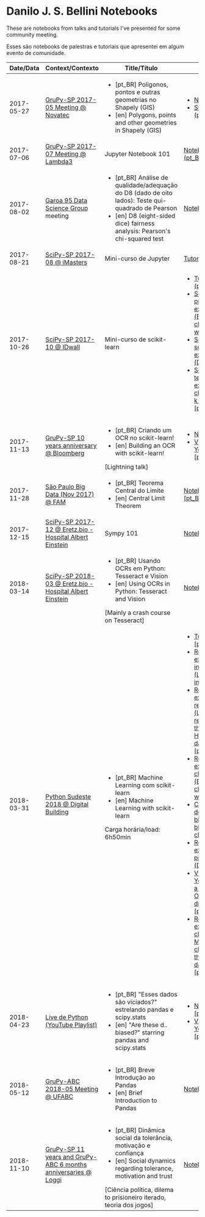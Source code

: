 # Danilo J. S. Bellini Notebooks

These are notebooks from talks and tutorials I've presented for some
community meeting.

Esses são notebooks de palestras e tutoriais que apresentei em algum
evento de comunidade.

<table>
  <thead>
    <th>Date/Data</th>
    <th>Context/Contexto</th>
    <th>Title/Título</th>
    <th>Links</th>
  </thead>
  <tbody>
    <tr>
      <td>2017-05-27</td>
      <td><a href="https://github.com/grupy-sp/encontros/blob/master/2017/2017-05-novatec.md">GruPy-SP 2017-05 Meeting @ Novatec</a></td>
      <td>
        <ul>
          <li>[pt_BR] Polígonos, pontos e outras geometrias no Shapely (GIS)</li>
          <li>[en] Polygons, points and other geometries in Shapely (GIS)</li>
        </ul>
      </td>
      <td>
        <ul>
          <li><a href="2017-05-27_Shapely.ipynb">Notebook</a></li>
          <li><a href="https://www.slideshare.net/djsbellini/20170527-grupysp-polgonos-pontos-e-outras-geometrias-no-shapely-gis">Slides (pt_BR)</a></li>
        </ul>
      </td>
    </tr>
    <tr>
      <td>2017-07-06</td>
      <td><a href="https://github.com/grupy-sp/encontros/blob/master/2017/2017-07-lambda3.md">GruPy-SP 2017-07 Meeting @ Lambda3</a></td>
      <td>Jupyter Notebook 101</td>
      <td><a href="2017-07-06_Jupyter_101_GruPy.ipynb">Notebook (pt_BR)</a></td>
    </tr>
    <tr>
      <td>2017-08-02</td>
      <td><a href="http://groups.google.com/group/garoa95">Garoa 95 Data Science Group</a> meeting</td>
      <td>
        <ul>
          <li>[pt_BR] Análise de qualidade/adequação do D8 (dado de oito lados): Teste qui-quadrado de Pearson</li>
          <li>[en] D8 (eight-sided dice) fairness analysis: Pearson's chi-squared test</li>
        </ul>
      </td>
      <td><a href="2017-08-02_D8_Analysis.ipynb">Notebook</a></td>
    </tr>
    <tr>
      <td>2017-08-21</td>
      <td><a href="https://www.meetup.com/pt-BR/Grupy-SP/events/242551265/">SciPy-SP 2017-08 @ iMasters</a></td>
      <td>Mini-curso de Jupyter</td>
      <td><a href="2017-08-21_Jupyter/Mini-Curso_Jupyter.ipynb">Tutorial (pt_BR)</a></td>
    </tr>
    <tr>
      <td>2017-10-26</td>
      <td><a href="https://www.meetup.com/pt-BR/Grupy-SP/events/244123986/">SciPy-SP 2017-10 @ IDwall</a></td>
      <td>Mini-curso de scikit-learn</td>
      <td>
        <ul>
          <li><a href="2017-10-26_scikit-learn/mini-curso_scikit-learn.ipynb">Tutorial (pt_BR)</a></li>
          <li><a href="2017-10-26_scikit-learn/resposta-exercicio-1.ipynb">Solução do primeiro exercício (Blob classification w/ SVM)</a></li>
          <li><a href="2017-11-13_OCR_GruPy-SP_10_anos.ipynb">Solução do segundo exercício (Digits OCR)</a></li>
          <li><a href="2018-03-31_scikit-learn/resposta-exercicio-clustering.ipynb">Solução do terceiro exercício (Iris clustering w/ k-Means) [pt_br]</a></li>
        </ul>
      </td>
    </tr>
    <tr>
      <td>2017-11-13</td>
      <td><a href="https://www.meetup.com/pt-BR/Grupy-SP/events/244141428/">GruPy-SP 10 years anniversary @ Bloomberg</a></td>
      <td>
        <ul>
          <li>[pt_BR] Criando um OCR no scikit-learn!</li>
          <li>[en] Building an OCR with scikit-learn!</li>
        </ul>
        [Lightning talk]
      </td>
      <td>
        <ul>
          <li><a href="2017-11-13_OCR_GruPy-SP_10_anos.ipynb">Notebook</a></li>
          <li><a href="https://youtu.be/kDmsYpRuNPA?t=45m50s">Video @ YouTube [pt_br]</a></li>
        </ul>
      </td>
    </tr>
    <tr>
      <td>2017-11-28</td>
      <td><a href="https://www.meetup.com/pt-BR/Sao-Paulo-Big-Data-Meetup/events/244999924/">São Paulo Big Data (Nov 2017) @ FAM</a></td>
      <td>
        <ul>
          <li>[pt_BR] Teorema Central do Limite</li>
          <li>[en] Central Limit Theorem</li>
        </ul>
      </td>
      <td><a href="2017-11-28_Teorema_Limite_Central/2017-11-28_Teorema_Limite_Central.ipynb">Notebook [pt_BR]</a></td>
    </tr>
    <tr>
      <td>2017-12-15</td>
      <td><a href="https://www.meetup.com/pt-BR/Grupy-SP/events/245710623/">SciPy-SP 2017-12 @ Eretz.bio - Hospital Albert Einstein</a></td>
      <td>Sympy 101</td>
      <td><a href="2017-12-15_Sympy_101/2017-12-15_Sympy_101.ipynb">Notebook</a></td>
    </tr>
    <tr>
      <td>2018-03-14</td>
      <td><a href="https://www.meetup.com/pt-BR/Grupy-SP/events/248111900/">SciPy-SP 2018-03 @ Eretz.bio - Hospital Albert Einstein</a></td>
      <td>
        <ul>
          <li>[pt_BR] Usando OCRs em Python: Tesseract e Vision</li>
          <li>[en] Using OCRs in Python: Tesseract and Vision</li>
        </ul>
        [Mainly a crash course on Tesseract]
      </td>
      <td><a href="2018-03-14_OCRs/2018-03-14_OCRs.ipynb">Notebook [en]</a></td>
    </tr>
    <tr>
      <td>2018-03-31</td>
      <td><a href="http://pythonsudeste.org">Python Sudeste 2018 @ Digital Building</a></td>
      <td>
        <ul>
          <li>[pt_BR] Machine Learning com scikit-learn</li>
          <li>[en] Machine Learning with scikit-learn</li>
        </ul>
        Carga horária/load: 6h50min
      </td>
      <td>
        <ul>
          <li><a href="2018-03-31_scikit-learn/sklearn_tutorial.ipynb">Tutorial [pt_br]</a></li>
          <li><a href="2018-03-31_scikit-learn/resposta-exercicio-interpolacao.ipynb">Resposta ao exercício de interpolação (Linear interpolation)</a></li>
          <li><a href="2018-03-31_scikit-learn/resposta-exercicio-regressao.ipynb">Resposta ao exercício de regressão (Linear regression of the Boston House Prices dataset) [pt_br]</a></li>
          <li><a href="2018-03-31_scikit-learn/resposta-exercicio-classificacao.ipynb">Resposta ao exercício de classificação (Blob classification w/ SVM)</a></li>
          <li><a href="2017-10-26_scikit-learn/resposta-exercicio-1.ipynb">Classificação de outros blobs (other blobs classification)</a></li>
          <li><a href="2017-11-13_OCR_GruPy-SP_10_anos.ipynb">Resposta ao exercício de pipeline (Digits OCR)</a></li>
          <li><a href="https://youtu.be/kDmsYpRuNPA?t=45m50s">Vídeo no YouTube com a solução do OCR de dígitos [pt_br]</a></li>
          <li><a href="2018-03-31_scikit-learn/resposta-exercicio-clustering.ipynb">Resposta ao exercício de clustering (k-Means clustering of the Iris dataset) [pt_br]</a></li>
        </ul>
      </td>
    </tr>
    <tr>
      <td>2018-04-23</td>
      <td><a href="https://www.youtube.com/watch?v=UsNH6rBibwg&list=PLOQgLBuj2-3K1hb7XgkGPb4S9YNIeHsPk">Live de Python (YouTube Playlist)</a></td>
      <td>
        <ul>
          <li>[pt_BR] "Esses dados são viciados?" estrelando pandas e scipy.stats</li>
          <li>[en] "Are these d.. biased?" starring pandas and scipy.stats</li>
        </ul>
      </td>
      <td>
        <ul>
          <li><a href="2018-04-23_DadosViciados/2018-04-23_LiveDePython.ipynb">Notebook [pt_br]</a></li>
          <li><a href="https://youtu.be/UsNH6rBibwg">Video @ YouTube [pt_br]</a></li>
        </ul>
      </td>
    </tr>
    <tr>
      <td>2018-05-12</td>
      <td><a href="https://speakerfight.com/events/primeiro-encontro-do-grupy-abc/schedule">GruPy-ABC 2018-05 Meeting @ UFABC</a></td>
      <td>
        <ul>
          <li>[pt_BR] Breve Introdução ao Pandas</li>
          <li>[en] Brief Introduction to Pandas</li>
        </ul>
      </td>
      <td><a href="2018-05-12_Pandas_UFABC.ipynb">Notebook</a></td>
    </tr>
    <tr>
      <td>2018-11-10</td>
      <td><a href="https://www.meetup.com/pt-BR/Grupy-SP/events/256006839/">GruPy-SP 11 years and GruPy-ABC 6 months anniversaries @ Loggi</a></td>
      <td>
        <ul>
          <li>[pt_BR] Dinâmica social da tolerância, motivação e confiança</li>
          <li>[en] Social dynamics regarding tolerance, motivation and trust</li>
        </ul>
        [Ciência política, dilema to prisioneiro iterado, teoria dos jogos]
      </td>
      <td><a href="2018-11-10_Axelrod/2018-11-10_Axelrod.ipynb">Notebook [pt_br]</a></td>
    </tr>
  </tbody>
</table>
